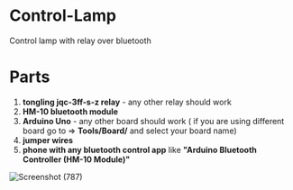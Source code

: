 # Control-Lamp

Control lamp with relay over bluetooth

# Parts
1. **tongling jqc-3ff-s-z relay**   -   any other relay should work
2. **HM-10 bluetooth module**
3. **Arduino Uno**                  -   any other board should work ( if you are using different board go to => **Tools/Board/** and select your board name)
4. **jumper wires**
5. **phone with any bluetooth control app** like **"Arduino Bluetooth Controller (HM-10 Module)"**

![Screenshot (787)](https://user-images.githubusercontent.com/68009977/185879147-e1f715be-4851-4aeb-bfc4-c597dd11391f.png)
